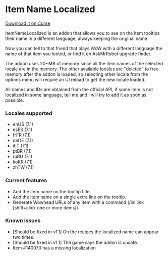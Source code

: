 # Item Name Localized

[Download it on Curse](https://mods.curse.com/addons/wow/item-name-localized)

ItemNameLocalized is an addon that allows you to see on the item tooltips their name in a different language, always keeping the original name.

Now you can tell to that friend that plays WoW with a different language the name of that item you looted, or find it on AskMrRobot upgrade finder.

The addon uses 20~MB of memory since all the item names of the selected locale are in the memory. The other available locales are "deleted" to free memory after the addon is loaded, so selecting other locale from the options menu will require an UI reload to get the new locale loaded.

All names and IDs are obtained from the official API, if some item is not localized in some language, tell me and I will try to add it as soon as possible.

### Locales supported
* enUS (7.1)
* esES (7.1)
* frFR (7.1)
* deDE (7.1)
* itIT (7.1)
* ptBR (7.1)
* ruRU (7.1)
* koKR (7.1)
* zhTW (7.1)

### Current features
* Add the item name on the tooltip title.
* Add the item name on a single extra line on the tooltip.
* Generate Wowhead URLs of any item with a command (/inl link [shift+click one or more items]).

### Known issues
* [Should be fixed in v1.1] On the recipes the localized name can appear two times.
* [Should be fixed in v1.1] The game says the addon is unsafe.
* Item #140070 has a missing localization